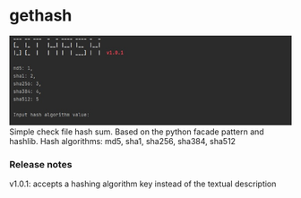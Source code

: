 # gethash
![start screen](./start.png)
Simple check file hash sum. Based on the python facade pattern and hashlib.
Hash algorithms: md5, sha1, sha256, sha384, sha512
### Release notes
v1.0.1: accepts a hashing algorithm key instead of the textual description
